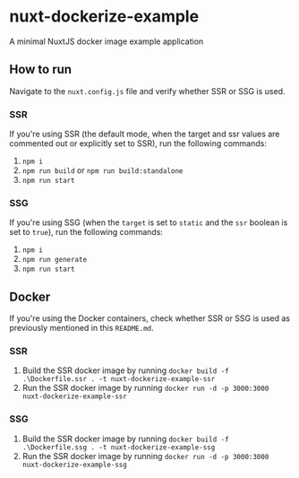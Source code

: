 # nuxt-dockerize-example
A minimal NuxtJS docker image example application

## How to run
Navigate to the `nuxt.config.js` file and verify whether SSR or SSG is used.

### SSR
If you're using SSR (the default mode, when the target and ssr values are commented out or explicitly set to SSR), run the following commands:
1. `npm i`
2. `npm run build` or `npm run build:standalone`
3. `npm run start`

### SSG
If you're using SSG (when the `target` is set to `static` and the `ssr` boolean is set to `true`), run the following commands:
1. `npm i`
2. `npm run generate`
3. `npm run start`

## Docker
If you're using the Docker containers, check whether SSR or SSG is used as previously mentioned in this `README.md`.

### SSR
1. Build the SSR docker image by running `docker build -f .\Dockerfile.ssr . -t nuxt-dockerize-example-ssr`
2. Run the SSR docker image by running `docker run -d -p 3000:3000 nuxt-dockerize-example-ssr`

### SSG
1. Build the SSR docker image by running `docker build -f .\Dockerfile.ssg . -t nuxt-dockerize-example-ssg`
2. Run the SSR docker image by running `docker run -d -p 3000:3000 nuxt-dockerize-example-ssg`
